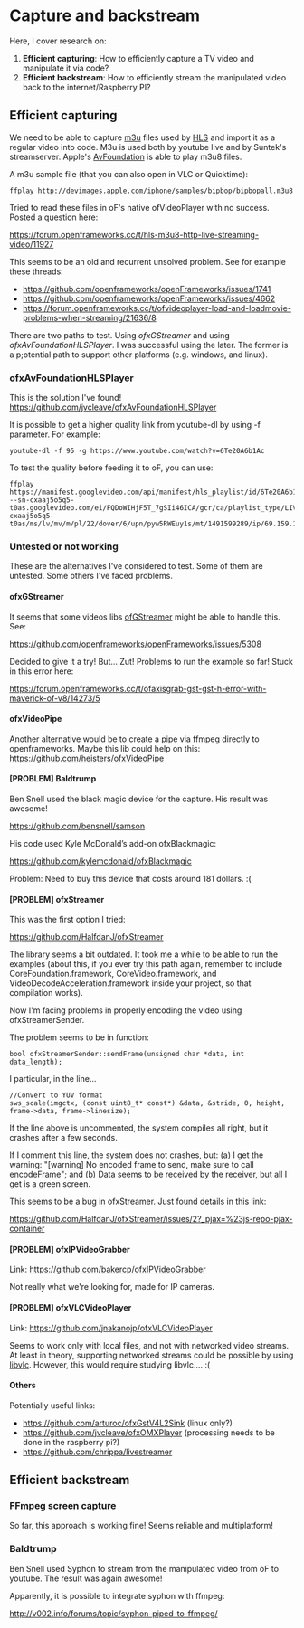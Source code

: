 # Capture and backstream
Here, I cover research on:
1. **Efficient capturing**: How to efficiently capture a TV video and manipulate it via code?
2. **Efficient backstream**: How to efficiently stream the manipulated video back to the internet/Raspberry PI?

## Efficient capturing
We need to be able to capture [m3u](https://en.wikipedia.org/wiki/M3U) files used by [HLS](https://tools.ietf.org/html/draft-pantos-http-live-streaming-20) and import it as a regular video into code. M3u is used both by youtube live and by Suntek's streamserver. Apple's [AvFoundation](https://en.wikipedia.org/wiki/AVFoundation) is able to play m3u8 files.

A m3u sample file (that you can also open in VLC or Quicktime):
```
ffplay http://devimages.apple.com/iphone/samples/bipbop/bipbopall.m3u8
```

Tried to read these files in oF's native ofVideoPlayer with no success. Posted a question here:

https://forum.openframeworks.cc/t/hls-m3u8-http-live-streaming-video/11927

This seems to be an old and recurrent unsolved problem. See for example these threads:
- https://github.com/openframeworks/openFrameworks/issues/1741
- https://github.com/openframeworks/openFrameworks/issues/4662
- https://forum.openframeworks.cc/t/ofvideoplayer-load-and-loadmovie-problems-when-streaming/21636/8

There are two paths to test. Using *ofxGStreamer* and using *ofxAvFoundationHLSPlayer*. I was successful using the later. The former is a p;otential path to support other platforms (e.g. windows, and linux).

### ofxAvFoundationHLSPlayer
This is the solution I've found!
https://github.com/jvcleave/ofxAvFoundationHLSPlayer

It is possible to get a higher quality link from youtube-dl by using -f parameter. For example:
```
youtube-dl -f 95 -g https://www.youtube.com/watch?v=6Te20A6b1Ac
```

To test the quality before feeding it to oF, you can use:
```
ffplay https://manifest.googlevideo.com/api/manifest/hls_playlist/id/6Te20A6b1Ac.1/itag/95/source/yt_live_broadcast/requiressl/yes/ratebypass/yes/live/1/cmbypass/yes/goi/160/sgoap/gir%3Dyes%3Bitag%3D140/sgovp/gir%3Dyes%3Bitag%3D136/hls_chunk_host/r1---sn-cxaaj5o5q5-t0as.googlevideo.com/ei/FQDoWIHjF5T_7gSIi46ICA/gcr/ca/playlist_type/LIVE/mm/32/mn/sn-cxaaj5o5q5-t0as/ms/lv/mv/m/pl/22/dover/6/upn/pyw5RWEuy1s/mt/1491599289/ip/69.159.141.0/ipbits/0/expire/1491620980/sparams/ip,ipbits,expire,id,itag,source,requiressl,ratebypass,live,cmbypass,goi,sgoap,sgovp,hls_chunk_host,ei,gcr,playlist_type,mm,mn,ms,mv,pl/signature/47B407539558666D3453970D3B902E5D9A839114.1C1F737E617667A8E79416CF250376199F37DC69/key/dg_yt0/playlist/index.m3u8
```

### Untested or not working
These are the alternatives I've considered to test. Some of them are untested. Some others I've faced problems.

#### ofxGStreamer
It seems that some videos libs [ofGStreamer](https://github.com/arturoc/ofxGStreamer) might be able to handle this. See:

https://github.com/openframeworks/openFrameworks/issues/5308

Decided to give it a try! But... Zut! Problems to run the example so far! Stuck in this error here:

https://forum.openframeworks.cc/t/ofaxisgrab-gst-gst-h-error-with-maverick-of-v8/14273/5

#### ofxVideoPipe
Another alternative would be to create a pipe via ffmpeg directly to openframeworks. Maybe this lib could help on this:
https://github.com/heisters/ofxVideoPipe

#### [PROBLEM] Baldtrump
Ben Snell used the black magic device for the capture. His result was awesome!

https://github.com/bensnell/samson

His code used Kyle McDonald’s add-on ofxBlackmagic:

https://github.com/kylemcdonald/ofxBlackmagic

Problem: Need to buy this device that costs around 181 dollars.  :(

#### [PROBLEM] ofxStreamer
This was the first option I tried:

https://github.com/HalfdanJ/ofxStreamer

The library seems a bit outdated. It took me a while to be able to run the examples (about this, if you ever try this path again, remember to include CoreFoundation.framework, CoreVideo.framework, and VideoDecodeAcceleration.framework inside your project, so that compilation works).

Now I'm facing problems in properly encoding the video using ofxStreamerSender.

The problem seems to be in function:
```
bool ofxStreamerSender::sendFrame(unsigned char *data, int data_length);
```

I particular, in the line...
```
//Convert to YUV format
sws_scale(imgctx, (const uint8_t* const*) &data, &stride, 0, height, frame->data, frame->linesize);
```
If the line above is uncommented, the system compiles all right, but it crashes after a few seconds.

If I comment this line, the system does not crashes, but: (a) I get the warning: "[warning] No encoded frame to send, make sure to call encodeFrame"; and (b) Data seems to be received by the receiver, but all I get is a green screen.

This seems to be a bug in ofxStreamer. Just found details in this link:

https://github.com/HalfdanJ/ofxStreamer/issues/2?_pjax=%23js-repo-pjax-container

#### [PROBLEM] ofxIPVideoGrabber

Link: https://github.com/bakercp/ofxIPVideoGrabber

Not really what we're looking for, made for IP cameras.

#### [PROBLEM] ofxVLCVideoPlayer

Link: https://github.com/jnakanojp/ofxVLCVideoPlayer

Seems to work only with local files, and not with networked video streams. At least in theory, supporting networked streams could be possible by using [libvlc](https://wiki.videolan.org/LibVLC). However, this would require studying libvlc.... :(

#### Others
Potentially useful links:
- https://github.com/arturoc/ofxGstV4L2Sink (linux only?)
- https://github.com/jvcleave/ofxOMXPlayer (processing needs to be done in the raspberry pi?)
- https://github.com/chrippa/livestreamer

<!--
These options are so far outdated:
- http://stackoverflow.com/questions/21081867/ffplay-openframeworks-ar-parrot-drone-tcp-video
- https://github.com/arturoc/ofxGSTRTP
-->

## Efficient backstream
### FFmpeg screen capture
So far, this approach is working fine! Seems reliable and multiplatform!

### Baldtrump
Ben Snell used Syphon to stream from the manipulated video from oF to youtube. The result was again awesome!

Apparently, it is possible to integrate syphon with ffmpeg:

http://v002.info/forums/topic/syphon-piped-to-ffmpeg/
